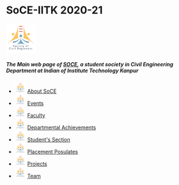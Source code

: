 # SoCE-IITK 2020-21

<code><img height="80" src = "assets/soce_logo.png"></code>

##### The Main web page of [SOCE](https://soce-iitk.github.io/soce/), a student society in Civil Engineering Department at Indian of Institute Technology Kanpur

-   <code><img height="30" src = "assets/soce_logo.png"></code> [About SoCE](sections/about/)
-   <code><img height="30" src = "assets/soce_logo.png"></code> [Events](sections/events/)
-   <code><img height="30" src = "assets/soce_logo.png"></code> [Faculty](sections/faculty/)
-   <code><img height="30" src = "assets/soce_logo.png"></code> [Departmental Achievements](sections/departmental%20achievements/)
-   <code><img height="30" src = "assets/soce_logo.png"></code> [Student's Section](sections/student's%20section/)
-   <code><img height="30" src = "assets/soce_logo.png"></code> [Placement Posulates](sections/placement-posulates/)
-   <code><img height="30" src = "assets/soce_logo.png"></code> [Projects](sections/projects/)
-   <code><img height="30" src = "assets/soce_logo.png"></code> [Team](sections/team/)

<code>
  <!---General_Instructions_on_Github_Pages--- ## Welcome to GitHub Pages

You can use the [editor on GitHub](https://github.com/SOCE-IITK/soce/edit/master/README.md) to maintain and preview the content for your website in Markdown files.

Whenever you commit to this repository, GitHub Pages will run [Jekyll](https://jekyllrb.com/) to rebuild the pages in your site, from the content in your Markdown files.

### Markdown

Markdown is a lightweight and easy-to-use syntax for styling your writing. It includes conventions for

```markdown
Syntax highlighted code block

# Header 1
## Header 2
### Header 3

- Bulleted
- List

1. Numbered
2. List

**Bold** and _Italic_ and `Code` text

[Link](url) and ![Image](src)
```

For more details see [GitHub Flavored Markdown](https://guides.github.com/features/mastering-markdown/).

### Jekyll Themes

Your Pages site will use the layout and styles from the Jekyll theme you have selected in your [repository settings](https://github.com/SOCE-IITK/soce/settings). The name of this theme is saved in the Jekyll `_config.yml` configuration file.

### Support or Contact

Having trouble with Pages? Check out our [documentation](https://docs.github.com/categories/github-pages-basics/) or [contact support](https://github.com/contact) and we’ll help you sort it out

\----></code>

